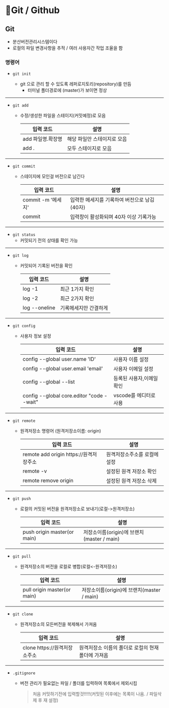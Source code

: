 # 🚩Git / Github

## Git

- 분산버전관리시스템이다 
- 로컬의 파일 변경사항을 추적 / 여러 사용자간 작업 조율을 함

### 명령어 

- `git init`

  - git 으로 관리 할 수 있도록 레퍼로지토리(repository)를 만듬
    - 터미널 폴더경로에 (master)가 보이면 정상


---

- `git add`

  - 수정/생성한 파일을 스테이지(커밋예정)로 모음

    | 입력 코드         | 설명                        |
    | ----------------- | --------------------------- |
    | add 파일명.확장명 | 해당 파일만 스테이지로 모음 |
    | add .             | 모두 스테이지로 모음        |


---

- `git commit`

  - 스테이지에 모인걸 버전으로 남긴다

    | 입력 코드          | 설명                                         |
    | ------------------ | -------------------------------------------- |
    | commit -m '메세지' | 입력한 메세지를 기록하여 버전으로 남김(40자) |
    | commit             | 입력창이 활성화되며 40자 이상 기록가능       |


---

- `git status`
  - 커밋되기 전의 상태를 확인 가능

---

- `git log`

  - 커밋되어 기록된 버전을 확인

    | 입력 코드     | 설명                  |
    | ------------- | --------------------- |
    | log -1        | 최근 1가지 확인       |
    | log -2        | 최근 2가지 확인       |
    | log --oneline | 기록메세지만 간결하게 |

---

- `git config`

  - 사용자 정보 설정

    | 입력 코드                                 | 설명                      |
    | ----------------------------------------- | ------------------------- |
    | config --global user.name 'ID'            | 사용자 이름 설정          |
    | config --global user.email 'email'        | 사용자 이메일 설정        |
    | config --global --list                    | 등록된 사용자,이메일 확인 |
    | config --global core.editor "code --wait" | vscode를 에디터로 사용    |

---

- `git remote`

  - 원격저장소 명령어 (원격저장소이름: origin)

    | 입력 코드                              | 설명                         |
    | -------------------------------------- | ---------------------------- |
    | remote add origin https://원격저장주소 | 원격저장소주소를 로컬에 설정 |
    | remote -v                              | 설정된 원격 저장소 확인      |
    | remote remove origin                   | 설정된 원격 저장소 삭제      |

---

- `git push`

  - 로컬의 커밋된 버전을 원격저장소로 보내기(로컬->원격저장소)

    | 입력 코드                   | 설명                                       |
    | --------------------------- | ------------------------------------------ |
    | push origin master(or main) | 저장소이름(origin)에 브랜치(master / main) |

---

- `git pull`

  - 원격저장소의 버전을 로컬로 병합(로컬<-원격저장소)

    | 입력 코드                   | 설명                                       |
    | --------------------------- | ------------------------------------------ |
    | pull origin master(or main) | 저장소이름(origin)에 브랜치(master / main) |

---

- `git clone`

  - 원격저장소의 모든버전을 복제해서 가져옴

    | 입력 코드                    | 설명                                               |
    | ---------------------------- | -------------------------------------------------- |
    | clone https://원격저장소주소 | 원격저장소 이름의 폴더로 로컬의 현재 폴더에 가져옴 |

---

- `.gitignore`

  - 버전 관리가 필요없는 파일 / 폴더를 입력하여 목록에서 제외시킴

    > 처음 커밋하기전에 입력할것!!!!!(커밋된 이후에는 목록이 나옴. / 파일삭제 후 재 설정)

